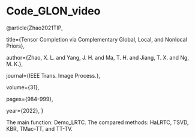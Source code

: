 # Code_GLON_video

@article{Zhao2021TIP,

title={Tensor Completion via Complementary Global, Local, and Nonlocal Priors},

author={Zhao, X. L. and Yang, J. H. and Ma, T. H. and Jiang, T. X. and Ng, M. K.},

journal={IEEE Trans. Image Process.},

volume={31},

pages={984-999},

year={2022}, }

The main function: Demo_LRTC. The compared methods: HaLRTC, TSVD, KBR, TMac-TT, and TT-TV.
